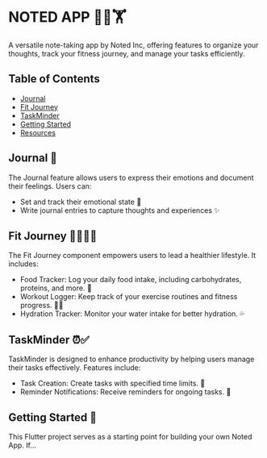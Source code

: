 # NOTED APP 📝📅🏋️

A versatile note-taking app by Noted Inc, offering features to organize your thoughts, track your fitness journey, and manage your tasks efficiently.

## Table of Contents
- [Journal](#journal)
- [Fit Journey](#fit-journey)
- [TaskMinder](#taskminder)
- [Getting Started](#getting-started)
- [Resources](#resources)

## Journal 💭

The Journal feature allows users to express their emotions and document their feelings. Users can:
- Set and track their emotional state 🌈
- Write journal entries to capture thoughts and experiences ✨

## Fit Journey 🏋️‍♂️🥗💧

The Fit Journey component empowers users to lead a healthier lifestyle. It includes:
- Food Tracker: Log your daily food intake, including carbohydrates, proteins, and more. 🍲
- Workout Logger: Keep track of your exercise routines and fitness progress. 🏋️‍♀️
- Hydration Tracker: Monitor your water intake for better hydration. 💦

## TaskMinder ⏰✅

TaskMinder is designed to enhance productivity by helping users manage their tasks effectively. Features include:
- Task Creation: Create tasks with specified time limits. 📅
- Reminder Notifications: Receive reminders for ongoing tasks. 🚀

## Getting Started 🚀

This Flutter project serves as a starting point for building your own Noted App. If...

